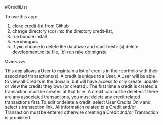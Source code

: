 #CreditList

To use this app:

1. clone credit-list from Github
2. change directory (cd) into the directory credit-list,
3. run bundle install
4. run shotgun.
5. If you choose to delete the database and start fresh: (a) delete development.sqlite file, (b) run rake db:migrate

Overview:

This app allows a User to maintain a list of credits in their portfolio with their associated transactions(s).
A credit is unique to a User.  A User will be able to view all Credits in the domain, but will have access to only create, update or view
the credits they own (or created).
The first time a credit is created a transaction must be created at that time.
A credit can not be deleted if there are any associated transactions, you must delete any credit related transactions first.
To edit or delete a credit, select User Credits Only and select a transaction link.
All information related to a Credit and/or Transaction must be entered otherwise creating a Credit and/or Transaction is prohibited.
